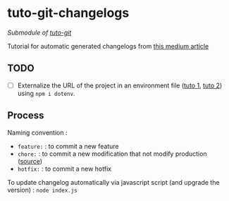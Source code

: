# tuto-git-changelogs

*Submodule of [tuto-git](https://github.com/Mushu-Tutorials/tuto-git "tuto-git")*

Tutorial for automatic generated changelogs from [this medium article](https://medium.com/better-programming/create-your-own-changelog-generator-with-git-aefda291ea93)

## TODO

- [ ] Externalize the URL of the project in an environment file ([tuto 1](https://dev.to/deammer/loading-environment-variables-in-js-apps-1p7p), [tuto 2](https://medium.com/the-node-js-collection/making-your-node-js-work-everywhere-with-environment-variables-2da8cdf6e786)) using `npm i dotenv`.

## Process

Naming convention :

- `feature:` : to commit a new feature
- `chore:` : to commit a new modification that not modify production ([source](https://stackoverflow.com/a/26944812/7998119 "Chore definition"))
- `hotfix:` : to commit a new hotfix

To update changelog automatically via javascript script (and upgrade the version) : `node index.js`